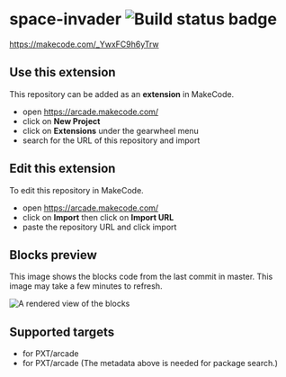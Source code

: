 # space-invader ![Build status badge](https://github.com/mameeewin/space-invader/workflows/MakeCode/badge.svg)

https://makecode.com/_YwxFC9h6yTrw

## Use this extension

This repository can be added as an **extension** in MakeCode.

* open https://arcade.makecode.com/
* click on **New Project**
* click on **Extensions** under the gearwheel menu
* search for the URL of this repository and import

## Edit this extension

To edit this repository in MakeCode.

* open https://arcade.makecode.com/
* click on **Import** then click on **Import URL**
* paste the repository URL and click import

## Blocks preview

This image shows the blocks code from the last commit in master.
This image may take a few minutes to refresh.

![A rendered view of the blocks](https://github.com/mameeewin/space-invader/raw/master/.makecode/blocks.png)

## Supported targets

* for PXT/arcade
* for PXT/arcade
(The metadata above is needed for package search.)

